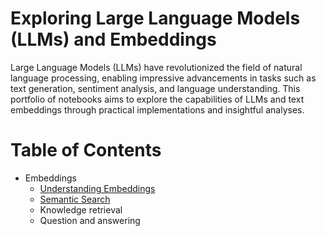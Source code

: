 # Exploring Large Language Models (LLMs) and Embeddings
Large Language Models (LLMs) have revolutionized the field of natural language processing, enabling impressive advancements in tasks such as text generation, sentiment analysis, and language understanding. This portfolio of notebooks aims to explore the capabilities of LLMs and text embeddings through practical implementations and insightful analyses.

# Table of Contents
- Embeddings
  - [Understanding Embeddings](https://github.com/RyanCodrai/llm-cookbook/blob/main/embedding_notebooks/Understanding%20embeddings.ipynb)
  - [Semantic Search](https://github.com/RyanCodrai/llm-cookbook/blob/main/embedding_notebooks/Semantic%20search.ipynb)
  - Knowledge retrieval
  - Question and answering
